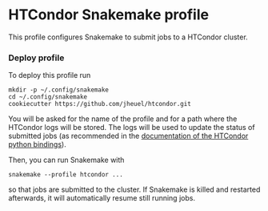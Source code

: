 # HTCondor Snakemake profile

This profile configures Snakemake to submit jobs to a HTCondor cluster.

### Deploy profile

To deploy this profile run

    mkdir -p ~/.config/snakemake
    cd ~/.config/snakemake
    cookiecutter https://github.com/jheuel/htcondor.git

You will be asked for the name of the profile and for a path where the HTCondor logs will be stored. The logs will be used to update the status of submitted jobs (as recommended in the [documentation of the HTCondor python bindings](https://htcondor-python.readthedocs.io/en/latest/scalable_job_tracking.html#event-based-tracking)).

Then, you can run Snakemake with

    snakemake --profile htcondor ...

so that jobs are submitted to the cluster. If Snakemake is killed and restarted afterwards, it will automatically resume still running jobs.
